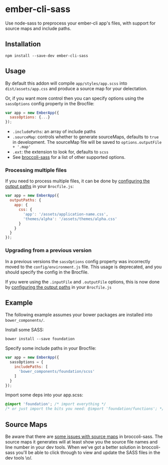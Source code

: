 # ember-cli-sass

Use node-sass to preprocess your ember-cli app's files, with support for source maps and include paths.

## Installation

```
npm install --save-dev ember-cli-sass
```

## Usage

By default this addon will compile `app/styles/app.scss` into `dist/assets/app.css` and produce 
a source map for your delectation.

Or, if you want more control then you can specify options using the
`sassOptions` config property in the Brocfile:

```javascript
var app = new EmberApp({
  sassOptions: {...}
});
```

- `.includePaths`: an array of include paths
- `.sourceMap`: controls whether to generate sourceMaps, defaults to `true` in development. 
  The sourceMap file will be saved to `options.outputFile + '.map'`
- `.ext`: the extension to look for, defaults to `scss`
- See [broccoli-sass](https://github.com/joliss/broccoli-sass) for a list of other supported options.

### Processing multiple files

If you need to process multiple files, it can be done by [configuring the output paths](http://www.ember-cli.com/#configuring-output-paths) in your `Brocfile.js`:

```js
var app = new EmberApp({
  outputPaths: {
    app: {
      css: {
        'app': '/assets/application-name.css',
        'themes/alpha': '/assets/themes/alpha.css'
      }
    }
  }
});
```

### Upgrading from a previous version

In a previous versions the `sassOptions` config property was incorrectly moved to the `config/environment.js` file. This usage is deprecated, and you should specify the config in the Brocfile.

If you were using the `.inputFile` and `.outputFile` options, this is now done by [configuring the output paths](http://www.ember-cli.com/#configuring-output-paths) in your `Brocfile.js`

## Example

The following example assumes your bower packages are installed into `bower_components/`.

Install some SASS:

```shell
bower install --save foundation
```

Specify some include paths in your Brocfile:

```javascript
var app = new EmberApp({
  sassOptions = {
    includePaths: [
      'bower_components/foundation/scss'
    ]
  }
});
```

Import some deps into your app.scss:

```scss
@import 'foundation'; /* import everything */
/* or just import the bits you need: @import 'foundation/functions'; */
```

## Source Maps

Be aware that there are [some issues with source maps](https://github.com/joliss/broccoli-sass/issues/39) in broccoli-sass. The source maps it generates will at least show you the source file names and line number in your dev tools. When we've got a better solution in broccoli-sass you'll be able to click through to view and update the SASS files in the dev tools \o/.
